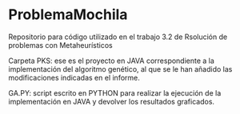 # ProblemaMochila
Repositorio para código utilizado en el trabajo 3.2 de Rsolución de problemas con Metaheurísticos

Carpeta PKS: ese es el proyecto en JAVA correspondiente a la implementación del algoritmo genético, al que se le han añadido las modificaciones indicadas en el informe.

GA.PY: script escrito en PYTHON para realizar la ejecución de la implementación en JAVA y devolver los resultados graficados.
